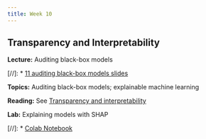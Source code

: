 ```yaml
---
title: Week 10
---
```


## Transparency and Interpretability

**Lecture:** Auditing black-box models

[//]: * [11 auditing black-box models slides](../../../assets/11_BlackBox.pdf)

**Topics:** Auditing black-box models; explainable machine learning

**Reading:** See [Transparency and interpretability](../../../assets/transparency_reader.pdf)

**Lab:** Explaining models with SHAP

[//]: * [Colab Notebook](https://colab.research.google.com/drive/1u1kA3KuEaJRF4ROxU-sI1nJ1zituMl6N)
